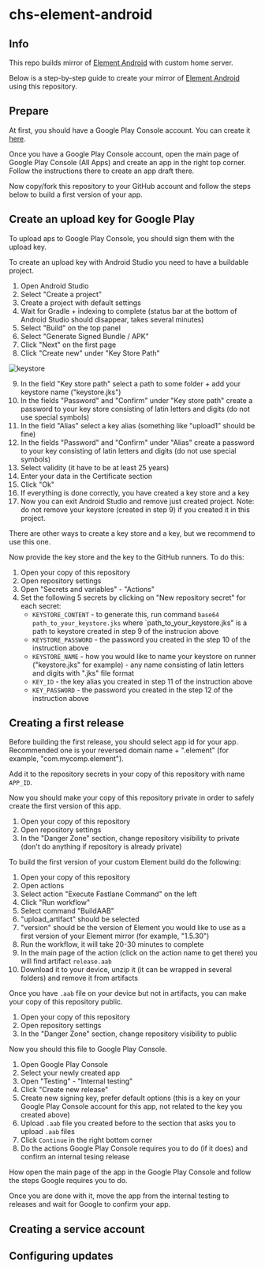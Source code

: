 # chs-element-android

## Info

This repo builds mirror of [Element Android](https://github.com/vector-im/element-android) with custom home server.

Below is a step-by-step guide to create your mirror of [Element Android](https://github.com/vector-im/element-android) using this repository.

## Prepare

At first, you should have a Google Play Console account. You can create it [here](https://play.google.com/console/u/0/signup).

Once you have a Google Play Console account, open the main page of Google Play Console (All Apps) and create an app in the right top corner. Follow the instructions there to create an app draft there.

Now copy/fork this repository to your GitHub account and follow the steps below to build a first version of your app.

## Create an upload key for Google Play

To upload aps to Google Play Console, you should sign them with the upload key.

To create an upload key with Android Studio you need to have a buildable project.

1. Open Android Studio
2. Select "Create a project"
3. Create a project with default settings
4. Wait for Gradle + indexing to complete (status bar at the bottom of Android Studio should disappear, takes several minutes)
5. Select "Build" on the top panel
6. Select "Generate Signed Bundle / APK"
7. Click "Next" on the first page
8. Click "Create new" under "Key Store Path"

![keystore](https://github.com/GetZenProject/chs-element-android/assets/54836310/e6fc1a28-95a3-48ce-8073-567259d4b19d)

9. In the field "Key store path" select a path to some folder + add your keystore name ("keystore.jks")
10. In the fields "Password" and "Confirm" under "Key store path" create a password to your key store consisting of latin letters and digits (do not use special symbols)
11. In the field "Alias" select a key alias (something like "upload1" should be fine)
12. In the fields "Password" and "Confirm" under "Alias" create a password to your key consisting of latin letters and digits (do not use special symbols)
13. Select validity (it have to be at least 25 years)
14. Enter your data in the Certificate section
15. Click "Ok"
16. If everything is done correctly, you have created a key store and a key
17. Now you can exit Android Studio and remove just created project. Note: do not remove your keystore (created in step 9) if you created it in this project.

There are other ways to create a key store and a key, but we recommend to use this one.

Now provide the key store and the key to the GitHub runners. To do this:

1. Open your copy of this repository
2. Open repository settings
3. Open "Secrets and variables" - "Actions"
4. Set the following 5 secrets by clicking on "New repository secret" for each secret:
   - `KEYSTORE_CONTENT` - to generate this, run command `base64 path_to_your_keystore.jks` where `path_to_your_keystore.jks" is a path to keystore created in step 9 of the instrucion above
   - `KEYSTORE_PASSWORD` - the password you created in the step 10 of the instruction above
   - `KEYSTORE_NAME` - how you would like to name your keystore on runner ("keystore.jks" for example) - any name consisting of latin letters and digits with ".jks" file format
   - `KEY_ID` - the key alias you created in step 11 of the instruction above
   - `KEY_PASSWORD` - the password you created in the step 12 of the instruction above

## Creating a first release

Before building the first release, you should select app id for your app. Recommended one is your reversed domain name + ".element" (for example, "com.mycomp.element").

Add it to the repository secrets in your copy of this repository with name `APP_ID`.

Now you should make your copy of this repository private in order to safely create the first version of this app.

1. Open your copy of this repository
2. Open repository settings
3. In the "Danger Zone" section, change repository visibility to private (don't do anything if repository is already private)

To build the first version of your custom Element build do the following:

1. Open your copy of this repository
2. Open actions
3. Select action "Execute Fastlane Command" on the left
4. Click "Run workflow"
5. Select command "BuildAAB"
6. "upload_artifact" should be selected
7. "version" should be the version of Element you would like to use as a first version of your Element mirror (for example, "1.5.30")
8. Run the workflow, it will take 20-30 minutes to complete
9. In the main page of the action (click on the action name to get there) you will find artifact `release.aab`
10. Download it to your device, unzip it (it can be wrapped in several folders) and remove it from artifacts

Once you have `.aab` file on your device but not in artifacts, you can make your copy of this repository public.

1. Open your copy of this repository
2. Open repository settings
3. In the "Danger Zone" section, change repository visibility to public

Now you should this file to Google Play Console.

1. Open Google Play Console
2. Select your newly created app
3. Open "Testing" - "Internal testing"
4. Click "Create new release"
5. Create new signing key, prefer default options (this is a key on your Google Play Console account for this app, not related to the key you created above)
6. Upload `.aab` file you created before to the section that asks you to upload `.aab` files
7. Click `Continue` in the right bottom corner
8. Do the actions Google Play Console requires you to do (if it does) and confirm an internal tesing release

How open the main page of the app in the Google Play Console and follow the steps Google requires you to do.

Once you are done with it, move the app from the internal testing to releases and wait for Google to confirm your app.

## Creating a service account

## Configuring updates

